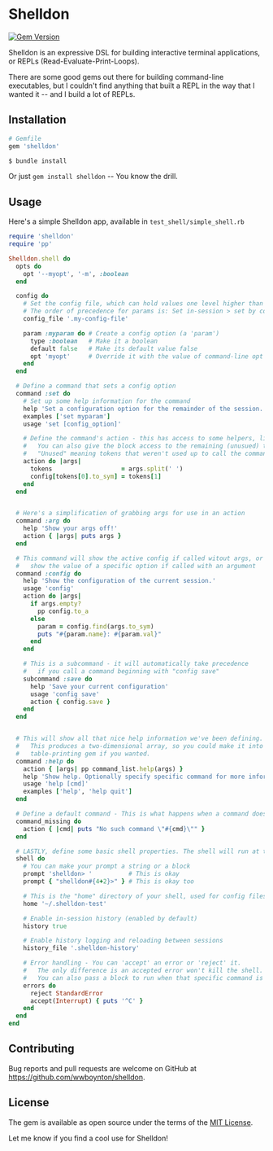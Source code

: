 # Shelldon

[![Gem Version](https://badge.fury.io/rb/shelldon.svg)](https://badge.fury.io/rb/shelldon)

Shelldon is an expressive DSL for building interactive terminal applications, or REPLs (Read-Evaluate-Print-Loops).

There are some good gems out there for building command-line executables, but I couldn't find anything that built a REPL in the way that I wanted it -- and I build a lot of REPLs.

## Installation

```ruby
# Gemfile
gem 'shelldon'

$ bundle install
```
Or just `gem install shelldon` -- You know the drill.

## Usage

Here's a simple Shelldon app, available in `test_shell/simple_shell.rb`

```ruby
require 'shelldon'
require 'pp'

Shelldon.shell do
  opts do
    opt '--myopt', '-m', :boolean
  end

  config do
    # Set the config file, which can hold values one level higher than their default
    # The order of precedence for params is: Set in-session > set by command-line flag > set by config file > default
    config_file '.my-config-file'

    param :myparam do # Create a config option (a 'param')
      type :boolean   # Make it a boolean
      default false   # Make its default value false
      opt 'myopt'     # Override it with the value of command-line opt '--myopt' if present
    end
  end

  # Define a command that sets a config option
  command :set do
    # Set up some help information for the command
    help 'Set a configuration option for the remainder of the session.'
    examples ['set myparam']
    usage 'set [config_option]'

    # Define the command's action - this has access to some helpers, like 'config'
    #   You can also give the block access to the remaining (unusued) tokens of the command
    #   "Unused" meaning tokens that weren't used up to call the command in the first place
    action do |args|
      tokens                   = args.split(' ')
      config[tokens[0].to_sym] = tokens[1]
    end
  end


  # Here's a simplification of grabbing args for use in an action
  command :arg do
    help 'Show your args off!'
    action { |args| puts args }
  end

  # This command will show the active config if called witout args, or
  #   show the value of a specific option if called with an argument
  command :config do
    help 'Show the configuration of the current session.'
    usage 'config'
    action do |args|
      if args.empty?
        pp config.to_a
      else
        param = config.find(args.to_sym)
        puts "#{param.name}: #{param.val}"
      end
    end

    # This is a subcommand - it will automatically take precedence
    #   if you call a command beginning with "config save"
    subcommand :save do
      help 'Save your current configuration'
      usage 'config save'
      action { config.save }
    end
  end


  # This will show all that nice help information we've been defining.
  #   This produces a two-dimensional array, so you could make it into a table with some
  #   table-printing gem if you wanted.
  command :help do
    action { |args| pp command_list.help(args) }
    help 'Show help. Optionally specify specific command for more information.'
    usage 'help [cmd]'
    examples ['help', 'help quit']
  end

  # Define a default command - This is what happens when a command doesn't match up
  command_missing do
    action { |cmd| puts "No such command \"#{cmd}\"" }
  end

  # LASTLY, define some basic shell properties. The shell will run at the end of this block.
  shell do
    # You can make your prompt a string or a block
    prompt 'shelldon> '          # This is okay
    prompt { "shelldon#{4+2}>" } # This is okay too

    # This is the "home" directory of your shell, used for config files, history files, etc.
    home '~/.shelldon-test'

    # Enable in-session history (enabled by default)
    history true

    # Enable history logging and reloading between sessions
    history_file '.shelldon-history'

    # Error handling - You can 'accept' an error or 'reject' it.
    #   The only difference is an accepted error won't kill the shell.
    #   You can also pass a block to run when that specific command is caught.
    errors do
      reject StandardError
      accept(Interrupt) { puts '^C' }
    end
  end
end
```
## Contributing
Bug reports and pull requests are welcome on GitHub at https://github.com/wwboynton/shelldon.


## License

The gem is available as open source under the terms of the [MIT License](http://opensource.org/licenses/MIT).

Let me know if you find a cool use for Shelldon!